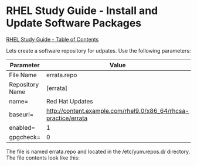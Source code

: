# RHEL Study Guide - Install and Update Software Packages


[RHEL Study Guide - Table of Contents](https://github.com/pslucas0212/RHEL-Study-Guide)  



Lets create a software repository for udpates.  Use the following parameters:

Parameter | Value
----------|------
File Name | errata.repo
Repository Name | [errata]
name= | Red Hat Updates
baseurl= | http://content.example.com/rhel9.0/x86_64/rhcsa-practice/errata
enabled= | 1
gpgcheck= | 0

The file is named errata.repo and located in the /etc/yum.repos.d/ directory.  The file contents look like this:
```
```
